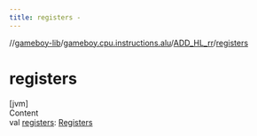 ```yaml
---
title: registers -
---
```

//[gameboy-lib](../../index.md)/[gameboy.cpu.instructions.alu](../index.md)/[ADD_HL_rr](index.md)/[registers](registers.md)



# registers  
[jvm]  
Content  
val [registers](registers.md): [Registers](../../gameboy.cpu/-registers/index.md)  



